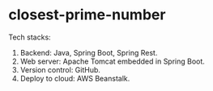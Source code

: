 # closest-prime-number
Tech stacks:
1. Backend: Java, Spring Boot, Spring Rest.
2. Web server: Apache Tomcat embedded in Spring Boot.  
3. Version control: GitHub.
4. Deploy to cloud: AWS Beanstalk.
